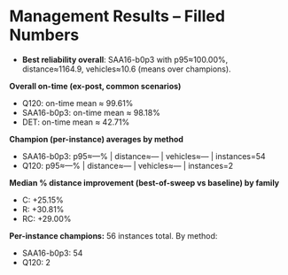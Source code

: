 # Management Results – Filled Numbers

- **Best reliability overall**: SAA16-b0p3 with p95≈100.00%, distance≈1164.9, vehicles≈10.6 (means over champions).

**Overall on-time (ex-post, common scenarios)**
- Q120: on-time mean ≈ 99.61%
- SAA16-b0p3: on-time mean ≈ 98.18%
- DET: on-time mean ≈ 42.71%

**Champion (per-instance) averages by method**
- SAA16-b0p3: p95≈—% | distance≈— | vehicles≈— | instances=54
- Q120: p95≈—% | distance≈— | vehicles≈— | instances=2

**Median % distance improvement (best-of-sweep vs baseline) by family**
- C: +25.15%
- R: +30.81%
- RC: +29.00%

**Per-instance champions:** 56 instances total.
By method:
- SAA16-b0p3: 54
- Q120: 2
